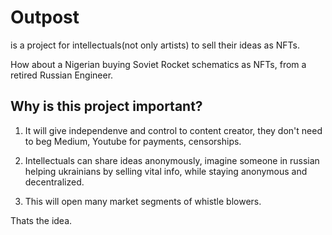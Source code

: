# Outpost

is a project for intellectuals(not only artists) to sell their ideas as NFTs.

How about a Nigerian buying Soviet Rocket schematics as NFTs, from a retired Russian Engineer.

## Why is this project important?

1. It will give independenve and control to content creator, they don't need to beg Medium, Youtube for payments, censorships.

2. Intellectuals can share ideas anonymously, imagine someone in russian helping ukrainians by selling vital info, while staying anonymous and decentralized.

3. This will open many market segments of whistle blowers.

Thats the idea.